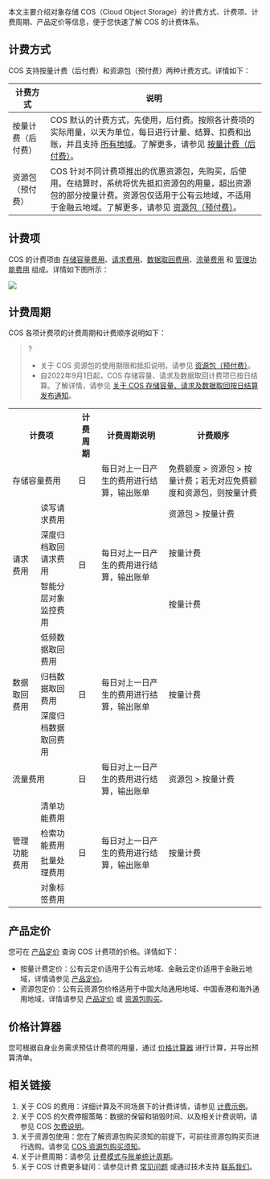 本文主要介绍对象存储 COS（Cloud Object Storage）的计费方式、计费项、计费周期、产品定价等信息，便于您快速了解 COS 的计费体系。

## 计费方式

COS 支持按量计费（后付费）和资源包（预付费）两种计费方式。详情如下：

| 计费方式                                                     | 说明                                                         |
| ------------------------------------------------------------ | ------------------------------------------------------------ |
| 按量计费（后付费） | COS 默认的计费方式，先使用，后付费。按照各计费项的实际用量，以天为单位，每日进行计量、结算、扣费和出账，并且支持 [所有地域](https://intl.cloud.tencent.com/document/product/436/6224)。了解更多，请参见 [按量计费（后付费）](https://intl.cloud.tencent.com/document/product/436/32534)。 |
| 资源包（预付费） | COS 针对不同计费项推出的优惠资源包，先购买，后使用。在结算时，系统将优先抵扣资源包的用量，超出资源包的部分按量计费。资源包仅适用于公有云地域，不适用于金融云地域。了解更多，请参见 [资源包（预付费）](https://www.tencentcloud.com/document/product/436/54353)。 |



## 计费项

COS 的计费项由 [存储容量费用](https://intl.cloud.tencent.com/document/product/436/40099)、[请求费用](https://intl.cloud.tencent.com/document/product/436/40100)、[数据取回费用](https://intl.cloud.tencent.com/document/product/436/40097)、[流量费用](https://intl.cloud.tencent.com/document/product/436/33776) 和 [管理功能费用](https://intl.cloud.tencent.com/document/product/436/40098) 组成。详情如下图所示：



![](https://qcloudimg.tencent-cloud.cn/raw/f122045a434978ab26cb7c276723fc9d.png)


## 计费周期

COS 各项计费项的计费周期和计费顺序说明如下：

> ?
>- 关于 COS 资源包的使用期限和抵扣说明，请参见 [资源包（预付费）](https://www.tencentcloud.com/document/product/436/54353)。
>- 自2022年9月1日起，COS 存储容量、请求及数据取回计费项已按日结算。了解详情，请参见 [关于 COS 存储容量、请求及数据取回按日结算发布通知](https://intl.cloud.tencent.com/document/product/436/47593)。

<table>
   <tr>
      <th colspan=2>计费项</td>
      <th>计费周期</td>
      <th>计费周期说明</td>
      <th>计费顺序</td>
   </tr>
   <tr>
      <td colspan=2>存储容量费用</td>
      <td>日</td>
      <td rowspan=1>每日对上一日产生的费用进行结算，输出账单</td>
      <td>免费额度 > 资源包 > 按量计费；若无对应免费额度和资源包，则按量计费</td>
   </tr>
   <tr>
      <td rowspan=3>请求费用</td>
      <td colspan=1>读写请求费用</td>
      <td rowspan=3>日</td>
      <td rowspan=3>每日对上一日产生的费用进行结算，输出账单</td>
      <td>资源包 > 按量计费</td>
   </tr>
   <tr>
      <td colspan=1>深度归档取回请求费用</td>
      <td>按量计费</td>
   </tr>
   <tr>
      <td colspan=1>智能分层对象监控费用</td>
      <td>按量计费</td>
   </tr>
   <tr>
      <td rowspan=3>数据取回费用</td>
      <td colspan=1>低频数据取回费用</td>
      <td rowspan=3>日</td>
      <td rowspan=3>每日对上一日产生的费用进行结算，输出账单</td>
      <td rowspan=3>按量计费</td>
   </tr>
   <tr>
      <td colspan=1>归档数据取回费用</td>
   </tr>
   <tr>
      <td colspan=1>深度归档数据取回费用</td>
   </tr>
   <tr>
      <td colspan=2>流量费用</td>
      <td>日</td>
      <td>每日对上一日产生的费用进行结算，输出账单</td>
      <td>资源包 > 按量计费</td>
   </tr>
   <tr>
      <td rowspan=4>管理功能费用</td>
      <td colspan=1>清单功能费用</td>
      <td rowspan=4>日</td>
      <td rowspan=4>每日对上一日产生的费用进行结算，输出账单</td>
      <td rowspan=4>按量计费</td>
   </tr>
   <tr>
      <td colspan=1>检索功能费用</td>
   </tr>
   <tr>
      <td colspan=1>批量处理费用</td>
   </tr>
   <tr>
      <td colspan=1>对象标签费用</td>
   </tr>
</table>


## 产品定价

您可在 [产品定价](https://buy.intl.cloud.tencent.com/price/cos?lang=en&pg=) 查询 COS 计费项的价格。详情如下：
- 按量计费定价：公有云定价适用于公有云地域、金融云定价适用于金融云地域，详情请参见 [产品定价](https://buy.intl.cloud.tencent.com/price/cos?lang=en&pg=)。
- 资源包定价：公有云资源包价格适用于中国大陆通用地域、中国香港和海外通用地域，详情请参见 [产品定价](https://buy.intl.cloud.tencent.com/price/cos?lang=en&pg=) 或 [资源包购买](https://buy.intl.cloud.tencent.com/price/cos?lang=en&pg=)。


## 价格计算器

您可根据自身业务需求预估计费项的用量，通过 [价格计算器](https://buy.intl.cloud.tencent.com/price/cos?lang=en&pg=) 进行计算，并导出预算清单。

## 相关链接


1. 关于 COS 的费用：详细计算及不同场景下的计费详情，请参见 [计费示例](https://intl.cloud.tencent.com/document/product/436/6241)。
2. 关于 COS 的欠费停服策略：数据的保留和销毁时间、以及相关计费说明，请参见 COS [欠费说明](https://intl.cloud.tencent.com/document/product/436/10044)。
3. 关于资源包使用：您在了解资源包购买须知的前提下，可前往资源包购买页进行选购。请参见 [COS 资源包购买须知](https://www.tencentcloud.com/document/product/436/54353)。
4. 关于计费周期：请参见 [计费模式与账单统计周期](https://www.tencentcloud.com/document/product/555/7430?lang=en&pg=)。
5. 关于 COS 计费更多疑问：请参见计费 [常见问题](https://intl.cloud.tencent.com/document/product/436/32532) 或通过技术支持 [联系我们](https://www.tencentcloud.com/contact-us)。

